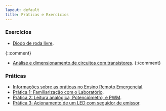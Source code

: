 ```yaml
---
layout: default
title: Práticas e Exercícios
---
```


### Exercícios

* [Diodo de roda livre](ex-diodo-solenoide/).

{::comment} 
* [Análise e dimensionamento de circuitos com transistores][ex-npn].
{:/comment} 

### Práticas
* [Informações sobre as práticas no Ensino Remoto Emergencial][praticas-ere].
* [Prática 1: Familiarização com o Laboratório][pratica1].
* [Prática 2: Leitura analógica, Potenciômetro, e PWM][pratica2].
* [Prática 3: Acionamento de um LED com seguidor de emissor][pratica3].

[pratica1]: pratica1/
[pratica2]: pratica2/
[pratica3]: pratica3/
[pratica4]: pratica4/
[praticas-ere]: praticas-ere/
[ex-npn]: ex-npn/
